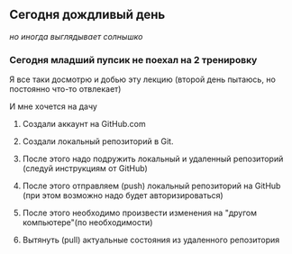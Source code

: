 ## Сегодня дождливый день

*но иногда выглядывает солнышко*

### Сегодня младший пупсик не поехал на 2 тренировку 

Я все таки досмотрю и добью эту лекцию (второй день пытаюсь, но постоянно что-то отвлекает)

И мне хочется на дачу

1. Создали аккаунт на GitHub.com

2. Создали локальный репозиторий в Git.

3. После этого надо подружить локальный и удаленный репозиторий (следуй инструкциям от GitHub)

4. После этого отправляем (push) локальный репозиторий на GitHub (при этом возможно надо будет авторизироваться)

5. После этого необходимо произвести изменения на "другом компьютере"(по необходимости)

6. Вытянуть (pull) актуальные состояния из удаленного репозитория